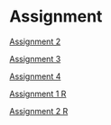 # Assignment

[Assignment 2](https://github.com/jipswartjes/Assignment/blob/master/assignment2%20(1)%20(1).ipynb)

[Assignment 3](https://github.com/jipswartjes/Assignment/blob/master/assignment3.ipynb)

[Assignment 4](https://github.com/jipswartjes/Assignment/blob/master/assignment4.ipynb)

[Assignment 1 R](https://github.com/jipswartjes/Assignment/blob/master/Graded_assignment1.ipynb)

[Assignment 2 R](https://github.com/jipswartjes/Assignment/blob/master/Graded_assignment_2.ipynb)

